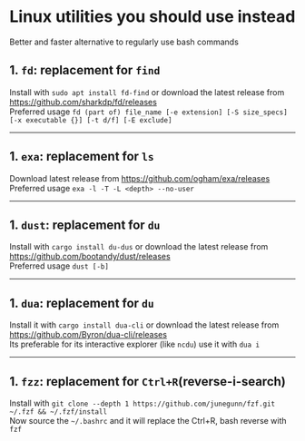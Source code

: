 # Linux utilities you should use instead
Better and faster alternative to regularly use bash commands  

## 1. `fd`: replacement for `find`
Install with `sudo apt install fd-find` or download the latest release from https://github.com/sharkdp/fd/releases  
Preferred usage `fd (part of) file_name [-e extension] [-S size_specs] [-x executable {}] [-t d/f] [-E exclude]` 

---
## 1. `exa`: replacement for `ls`  
Download latest release from https://github.com/ogham/exa/releases  
Preferred usage `exa -l -T -L <depth> --no-user`  

---
## 1. `dust`: replacement for `du`
Install with `cargo install du-dus` or download the latest release from https://github.com/bootandy/dust/releases  
Preferred usage `dust [-b]`

---
## 1. `dua`: replacement for `du`
Install it with `cargo install dua-cli` or download the latest release from https://github.com/Byron/dua-cli/releases  
Its preferable for its interactive explorer (like `ncdu`) use it with `dua i`

---
## 1. `fzz`: replacement for `Ctrl+R`(reverse-i-search)
Install with `git clone --depth 1 https://github.com/junegunn/fzf.git ~/.fzf && ~/.fzf/install`  
Now source the `~/.bashrc` and it will replace the Ctrl+R, bash reverse with `fzf`